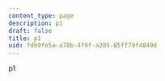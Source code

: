 ```yaml
---
content_type: page
description: p1
draft: false
title: p1
uid: fdb9fe5a-a78b-4f9f-a285-85ff79f4849d
---
```

p1